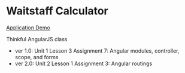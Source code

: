 Waitstaff Calculator
====================  
[Application Demo](http://spdavern.github.io/Waitstaff-Calculator/)

Thinkful AngularJS class
* ver 1.0: Unit 1 Lesson 3 Assignment 7: Angular modules, controller, scope, and forms
* ver 2.0: Unit 2 Lesson 1 Assignment 3: Angular routings
